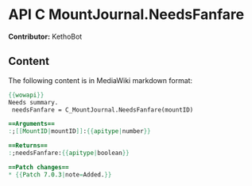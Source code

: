 # API C MountJournal.NeedsFanfare

**Contributor:** KethoBot

## Content

The following content is in MediaWiki markdown format:

```mediawiki
{{wowapi}}
Needs summary.
 needsFanfare = C_MountJournal.NeedsFanfare(mountID)

==Arguments==
:;[[MountID|mountID]]:{{apitype|number}}

==Returns==
:;needsFanfare:{{apitype|boolean}}

==Patch changes==
* {{Patch 7.0.3|note=Added.}}
```
